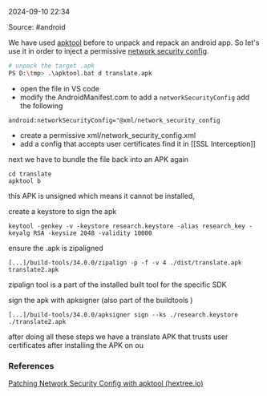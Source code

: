 
2024-09-10 22:34

Source: #android 

We have used [apktool](https://apktool.org/) before to unpack and repack an android app. So let's use it in order to inject a permissive [network security config](https://developer.android.com/privacy-and-security/security-config).

```bash
# unpack the target .apk
PS D:\tmp> .\apktool.bat d translate.apk
```

- open the file in VS code
- modify the AndroidManifest.com to add a `networkSecurityConfig` add the following
```
android:networkSecurityConfig="@xml/network_security_config
```
- create a permissive xml/network_security_config.xml
- add a config that accepts user certificates find it in [[SSL Interception]]

next we have to bundle the file back into an APK again 
```shell
cd translate
apktool b
```
this APK is unsigned which means it cannot be installed, 

create a keystore to sign the apk
```
keytool -genkey -v -keystore research.keystore -alias research_key -keyalg RSA -keysize 2048 -validity 10000
```

ensure the .apk is zipaligned
```
[...]/build-tools/34.0.0/zipalign -p -f -v 4 ./dist/translate.apk translate2.apk
```
zipalign tool is a part of the installed built tool for the specific SDK 

sign the apk with apksigner (also part of the buildtools )
```
[...]/build-tools/34.0.0/apksigner sign --ks ./research.keystore ./translate2.apk
```
after doing all these steps we have a translate APK that trusts user certificates 
after installing the APK on ou 


### References
[Patching Network Security Config with apktool (hextree.io)](https://app.hextree.io/courses/network-interception/advanced-interception-tricks/patching-network-security-config-with-ap)